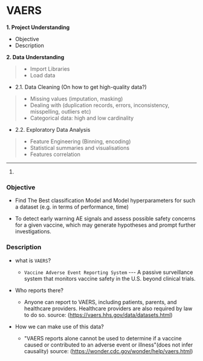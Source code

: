 # VAERS
__1. Project Understanding__ 
- Objective
- Description

__2. Data Understanding__ 
> - Import Libraries
> - Load data

- 2.1. Data Cleaning (On how to get high-quality data?) 
> - Missing values (imputation, masking)
> - Dealing with (duplication records, errors, inconsistency, misspelling, outliers etc)
> - Categorical data: high and low cardinality

- 2.2. Exploratory Data Analysis
> - Feature Engineering (Binning, encoding)
> - Statistical summaries and visualisations
> - Features correlation
-----------------------------------------------------------------------------------------------------------------------
1.
### Objective
- Find The Best classification Model and Model hyperparameters  for such a dataset (e.g. in terms of performance, time)

- To detect early warning AE signals and assess possible safety concerns for a given vaccine, which may generate hypotheses and prompt further investigations.

### Description
- what is `VAERS`?
  - `Vaccine Adverse Event Reporting System` --- A passive surveillance system that monitors vaccine safety in the U.S. beyond       clinical trials.

- Who reports there? 
  - Anyone can report to VAERS, including patients, parents, and healthcare providers. Healthcare providers are also required       by law to do so. source: (https://vaers.hhs.gov/data/datasets.html)

- How we can make use of this data?
  - "VAERS reports alone cannot be used to determine if a vaccine caused or contributed to an adverse event or illness"(does       not infer causality) source: (https://wonder.cdc.gov/wonder/help/vaers.html)
